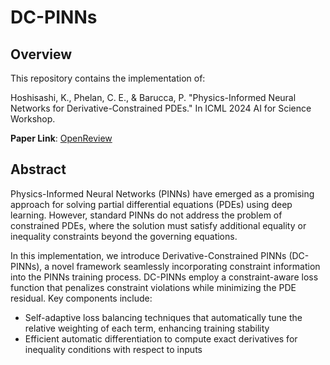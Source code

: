 # DC-PINNs

## Overview
This repository contains the implementation of:

Hoshisashi, K., Phelan, C. E., & Barucca, P. "Physics-Informed Neural Networks for Derivative-Constrained PDEs." In ICML 2024 AI for Science Workshop.

**Paper Link**: [OpenReview](https://openreview.net/forum?id=9pFHmyx4Sh)

## Abstract
Physics-Informed Neural Networks (PINNs) have emerged as a promising approach for solving partial differential equations (PDEs) using deep learning. However, standard PINNs do not address the problem of constrained PDEs, where the solution must satisfy additional equality or inequality constraints beyond the governing equations. 

In this implementation, we introduce Derivative-Constrained PINNs (DC-PINNs), a novel framework seamlessly incorporating constraint information into the PINNs training process. DC-PINNs employ a constraint-aware loss function that penalizes constraint violations while minimizing the PDE residual. Key components include:

- Self-adaptive loss balancing techniques that automatically tune the relative weighting of each term, enhancing training stability
- Efficient automatic differentiation to compute exact derivatives for inequality conditions with respect to inputs
